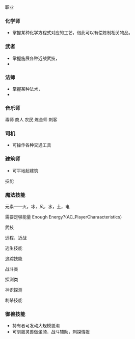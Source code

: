 职业

###  化学师  
*  掌握某种化学方程式对应的工艺，借此可以有偿炼制相关物品。

###  武者  
*  掌握施展各种近战武技，
*  
###  法师  
*  掌握某种法术，
*  
###  音乐师
毒师
商人
农民
炼金师
刺客

###  司机
*  可操作各种交通工具

### 建筑师

*  可平地起建筑

技能

###  魔法技能
元素——火，冰，风，水，土，电

需要足够能量
Enough Energy?(AC_PlayerCharaacteristics)


武技

远程，近战

逃生技能

追踪技能


战斗类

探测类

神识探测

刺杀技能

### 御兽技能

*  持有者可发动大规模兽潮
*  可驯服灵兽做坐骑，战斗辅助，刺探情报
